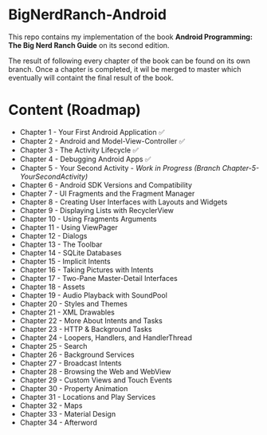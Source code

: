 # BigNerdRanch-Android


This repo contains my implementation of the book **Android Programming: The Big Nerd Ranch Guide** on its second edition.

The result of following every chapter of the book can be found on its own branch. Once a chapter is completed, it wil be merged to master which eventually will containt the final result of the book.

Content (Roadmap)
=================

* Chapter 1 - Your First Android Application ✅
* Chapter 2 - Android and Model-View-Controller ✅
* Chapter 3 - The Activity Lifecycle ✅
* Chapter 4 - Debugging Android Apps ✅
* Chapter 5 - Your Second Activity - *Work in Progress (Branch Chapter-5-YourSecondActivity)*
* Chapter 6 - Android SDK Versions and Compatibility
* Chapter 7 - UI Fragments and the Fragment Manager
* Chapter 8 - Creating User Interfaces with Layouts and Widgets
* Chapter 9 - Displaying Lists with RecyclerView
* Chapter 10 - Using Fragments Arguments
* Chapter 11 - Using ViewPager
* Chapter 12 - Dialogs
* Chapter 13 - The Toolbar
* Chapter 14 - SQLite Databases
* Chapter 15 - Implicit Intents
* Chapter 16 - Taking Pictures with Intents
* Chapter 17 - Two-Pane Master-Detail Interfaces
* Chapter 18 - Assets
* Chapter 19 - Audio Playback with SoundPool
* Chapter 20 - Styles and Themes
* Chapter 21 - XML Drawables
* Chapter 22 - More About Intents and Tasks
* Chapter 23 - HTTP & Background Tasks
* Chapter 24 - Loopers, Handlers, and HandlerThread
* Chapter 25 - Search
* Chapter 26 - Background Services
* Chapter 27 - Broadcast Intents
* Chapter 28 - Browsing the Web and WebView
* Chapter 29 - Custom Views and Touch Events
* Chapter 30 - Property Animation
* Chapter 31 - Locations and Play Services
* Chapter 32 - Maps
* Chapter 33 - Material Design
* Chapter 34 - Afterword


